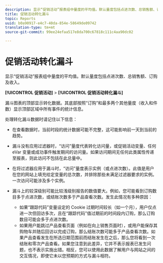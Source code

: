 ```yaml
---
description: 显示“促销活动”报表组中量度的平均值。默认量度包括点进次数、总销售额、订购及收入。
title: 促销活动转化漏斗
topic: Reports
uuid: b0a90917-e4c7-40da-854e-58649de09742
translation-type: tm+mt
source-git-commit: 99ee24efaa517e8da700c67818c111c4aa90dc02

---
```



# 促销活动转化漏斗

显示“促销活动”报表组中量度的平均值。默认量度包括点进次数、总销售额、订购及收入。

**[!UICONTROL 促销活动]** > **[!UICONTROL 促销活动转化漏斗]**

漏斗图表的顶部显示转化数据。其底部按照“订购”和最多两个其他量度（收入和件数）显示顶部区域中所有事件的统计信息。

处理转化漏斗数据时请记住以下信息：

* 在查看数据时，当前时段的统计数据可能不完整，这可能影响前一天到当前的趋势。
* 漏斗没有应用过滤器时，“访问”量度代表转化访问量，或促销活动变量、任何 eVar 变量或成功事件触发期间的访问量。如果访问期间无任何此类属性传递至报表，则此访问不包括在此总量中。
* 在将过滤器应用于漏斗时，“访问”量度表示实例（或点进次数）。此值是用户在您的网站上填充给定变量的总次数，并排除那些未满足过滤器要求的实例。一次访问可能涉及多个实例。
* 漏斗上的较深级别可能比较浅级别报告的数值要大。例如，您可能看到订购数目多于点进次数，或结账次数多于产品查看次数。发生此情况有多种原因：

   * 如果“跟踪代码”变量设定的 Cookie 过期时间较长（如一个月），用户仅点进一次但回访多次，且在“跟踪代码”值过期前的时间段内订购，那么订购数目可能会多于点进次数。
   * 如果用户能跳过产品查看页面（例如在向上销售页面时），或用户能保存其购物车并随后回访以完成订购，那么结账次数可能多于产品查看次数。如果产品查看发生在所选日期范围前而结账发生在之后，那么您将看到一次结账和零次产品查看。如果您注意到此差异，它并不表示报表已发生问题，也不表示实施出错。相反，您可以使用此数据了解用户与网站之间的交互情况，即使它未以您预期的方式与漏斗相符。


